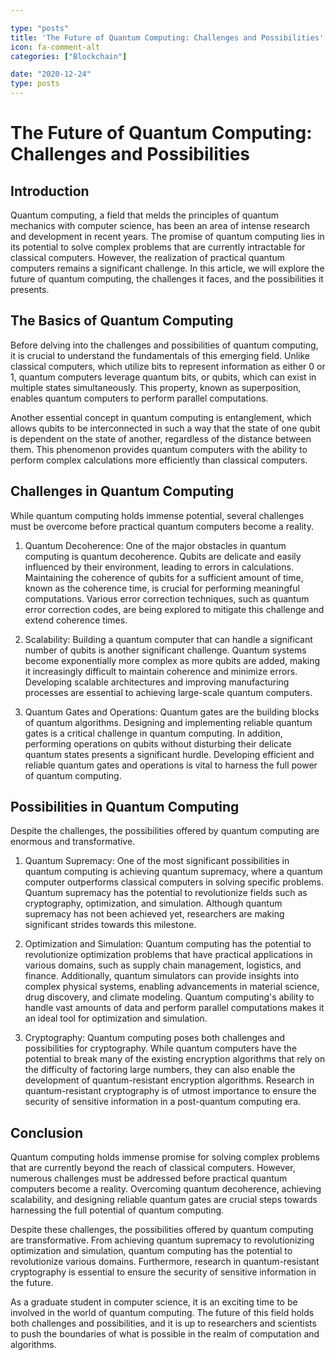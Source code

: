 ```yaml
---

type: "posts"
title: 'The Future of Quantum Computing: Challenges and Possibilities'
icon: fa-comment-alt
categories: ["Blockchain"]

date: "2020-12-24"
type: posts
---
```





# The Future of Quantum Computing: Challenges and Possibilities

## Introduction

Quantum computing, a field that melds the principles of quantum mechanics with computer science, has been an area of intense research and development in recent years. The promise of quantum computing lies in its potential to solve complex problems that are currently intractable for classical computers. However, the realization of practical quantum computers remains a significant challenge. In this article, we will explore the future of quantum computing, the challenges it faces, and the possibilities it presents.

## The Basics of Quantum Computing

Before delving into the challenges and possibilities of quantum computing, it is crucial to understand the fundamentals of this emerging field. Unlike classical computers, which utilize bits to represent information as either 0 or 1, quantum computers leverage quantum bits, or qubits, which can exist in multiple states simultaneously. This property, known as superposition, enables quantum computers to perform parallel computations.

Another essential concept in quantum computing is entanglement, which allows qubits to be interconnected in such a way that the state of one qubit is dependent on the state of another, regardless of the distance between them. This phenomenon provides quantum computers with the ability to perform complex calculations more efficiently than classical computers.

## Challenges in Quantum Computing

While quantum computing holds immense potential, several challenges must be overcome before practical quantum computers become a reality.

1. Quantum Decoherence: One of the major obstacles in quantum computing is quantum decoherence. Qubits are delicate and easily influenced by their environment, leading to errors in calculations. Maintaining the coherence of qubits for a sufficient amount of time, known as the coherence time, is crucial for performing meaningful computations. Various error correction techniques, such as quantum error correction codes, are being explored to mitigate this challenge and extend coherence times.

2. Scalability: Building a quantum computer that can handle a significant number of qubits is another significant challenge. Quantum systems become exponentially more complex as more qubits are added, making it increasingly difficult to maintain coherence and minimize errors. Developing scalable architectures and improving manufacturing processes are essential to achieving large-scale quantum computers.

3. Quantum Gates and Operations: Quantum gates are the building blocks of quantum algorithms. Designing and implementing reliable quantum gates is a critical challenge in quantum computing. In addition, performing operations on qubits without disturbing their delicate quantum states presents a significant hurdle. Developing efficient and reliable quantum gates and operations is vital to harness the full power of quantum computing.

## Possibilities in Quantum Computing

Despite the challenges, the possibilities offered by quantum computing are enormous and transformative.

1. Quantum Supremacy: One of the most significant possibilities in quantum computing is achieving quantum supremacy, where a quantum computer outperforms classical computers in solving specific problems. Quantum supremacy has the potential to revolutionize fields such as cryptography, optimization, and simulation. Although quantum supremacy has not been achieved yet, researchers are making significant strides towards this milestone.

2. Optimization and Simulation: Quantum computing has the potential to revolutionize optimization problems that have practical applications in various domains, such as supply chain management, logistics, and finance. Additionally, quantum simulators can provide insights into complex physical systems, enabling advancements in material science, drug discovery, and climate modeling. Quantum computing's ability to handle vast amounts of data and perform parallel computations makes it an ideal tool for optimization and simulation.

3. Cryptography: Quantum computing poses both challenges and possibilities for cryptography. While quantum computers have the potential to break many of the existing encryption algorithms that rely on the difficulty of factoring large numbers, they can also enable the development of quantum-resistant encryption algorithms. Research in quantum-resistant cryptography is of utmost importance to ensure the security of sensitive information in a post-quantum computing era.

## Conclusion

Quantum computing holds immense promise for solving complex problems that are currently beyond the reach of classical computers. However, numerous challenges must be addressed before practical quantum computers become a reality. Overcoming quantum decoherence, achieving scalability, and designing reliable quantum gates are crucial steps towards harnessing the full potential of quantum computing.

Despite these challenges, the possibilities offered by quantum computing are transformative. From achieving quantum supremacy to revolutionizing optimization and simulation, quantum computing has the potential to revolutionize various domains. Furthermore, research in quantum-resistant cryptography is essential to ensure the security of sensitive information in the future.

As a graduate student in computer science, it is an exciting time to be involved in the world of quantum computing. The future of this field holds both challenges and possibilities, and it is up to researchers and scientists to push the boundaries of what is possible in the realm of computation and algorithms.